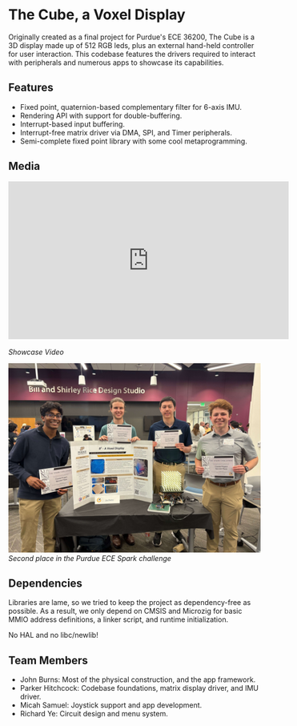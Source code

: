 # The Cube, a Voxel Display

Originally created as a final project for Purdue's ECE 36200, The Cube is a 3D display made up of 512 RGB leds, plus an external hand-held controller for user interaction.
This codebase features the drivers required to interact with peripherals and numerous apps to showcase its capabilities.

## Features

- Fixed point, quaternion-based complementary filter for 6-axis IMU.
- Rendering API with support for double-buffering.
- Interrupt-based input buffering.
- Interrupt-free matrix driver via DMA, SPI, and Timer peripherals.
- Semi-complete fixed point library with some cool metaprogramming.

## Media

<iframe width="560" height="315" src="https://www.youtube-nocookie.com/embed/s9UKBCaMb90?si=TG7uzqiGFMwSFAaW" title="YouTube video player" frameborder="0" allow="accelerometer; autoplay; clipboard-write; encrypted-media; gyroscope; picture-in-picture; web-share" referrerpolicy="strict-origin-when-cross-origin" allowfullscreen></iframe>

*Showcase Video*

![Second award in the course-projects categoty in the Purdue ECE Spark challenge](/media/SparkSecond.jpg)
*Second place in the Purdue ECE Spark challenge*


## Dependencies

Libraries are lame, so we tried to keep the project as dependency-free as possible.
As a result, we only depend on CMSIS and Microzig for basic MMIO address definitions, a linker script, and runtime initialization.

No HAL and no libc/newlib!

<!-- ## Building -->
<!---->
<!-- For most systems, a simple `zig build` should work just fine. To flash, you must have openocd installed (either via platformio or just in your normal PATH), and you can hit `zig build flash`. -->
<!-- As of Zig 0.13 this project cannot be built in release mode, as there is a bug with projects with both C and Zig and link-time optimization not working. I believe this is fixed in zig 0.14, but we did not migrate to this due to a lack of support from microzig (they support it now, but this was) -->

## Team Members
- John Burns: Most of the physical construction, and the app framework.
- Parker Hitchcock: Codebase foundations, matrix display driver, and IMU driver.
- Micah Samuel: Joystick support and app development.
- Richard Ye: Circuit design and menu system.
